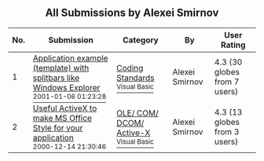 ﻿<div align="center">

## All Submissions by Alexei Smirnov

</div>

No.  | Submission | Category | By   | User Rating
---- | ---------- | -------- | ---- | -----------
1 | [Application example \(template\) with splitbars like Windows Explorer<br /><sup>2001-01-06 01:23:28</sup>](https://github.com/Planet-Source-Code/alexei-smirnov-application-example-template-with-splitbars-like-windows-explorer__1-14179) | [Coding Standards<br /><sup>Visual Basic</sup>](../ByCategory/coding-standards__1-43.md) | Alexei Smirnov | 4.3 (30 globes from 7 users)
2 | [Useful ActiveX to make MS Office Style for your application<br /><sup>2000-12-14 21:30:46</sup>](https://github.com/Planet-Source-Code/alexei-smirnov-useful-activex-to-make-ms-office-style-for-your-application__1-14180) | [OLE/ COM/ DCOM/ Active\-X<br /><sup>Visual Basic</sup>](../ByCategory/ole-com-dcom-active-x__1-29.md) | Alexei Smirnov | 4.3 (13 globes from 3 users)
